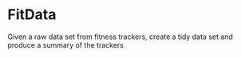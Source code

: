 # FitData
Given a raw data set from fitness trackers, create a tidy data set and produce a summary of the trackers

